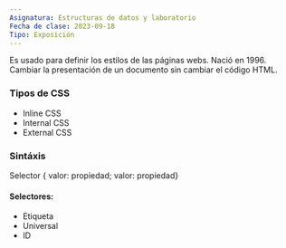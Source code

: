 ```yaml
---
Asignatura: Estructuras de datos y laboratorio
Fecha de clase: 2023-09-18
Tipo: Exposición
---
```

Es usado para definir los estilos de las páginas webs.
Nació en 1996. Cambiar la presentación de un documento sin cambiar el código HTML. 

### Tipos de CSS
- Inline CSS
- Internal CSS
- External CSS

### Sintáxis

Selector { valor: propiedad; valor: propiedad}

#### Selectores:
- Etiqueta
- Universal
- ID